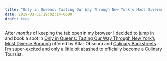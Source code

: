 ```yaml
---
title: "Only in Queens: Tasting Our Way Through New York’s Most Diverse Borough"
date: 2019-03-31T19:02:14-0600
draft: true
---
```






After _months_ of keeping the tab open in my browser I decided to jump in and book a spot in [Only in Queens: Tasting Our Way Through New York’s Most Diverse Borough](https://culinarybackstreets.com/tours-food-tours/tours-queens/2017/queens-trip-tasting-our-way-through-new-yorks-most-diverse-borough/) offered by Atlas Obscura and [Culinary Backstreets](https://culinarybackstreets.com/). I’m super-excited and only a little bit abashed to officially become a Culinary Toursist.



